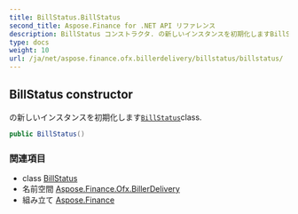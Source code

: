 ```yaml
---
title: BillStatus.BillStatus
second_title: Aspose.Finance for .NET API リファレンス
description: BillStatus コンストラクタ. の新しいインスタンスを初期化しますBillStatusclass.
type: docs
weight: 10
url: /ja/net/aspose.finance.ofx.billerdelivery/billstatus/billstatus/
---
```

## BillStatus constructor

の新しいインスタンスを初期化します[`BillStatus`](../)class.

```csharp
public BillStatus()
```

### 関連項目

* class [BillStatus](../)
* 名前空間 [Aspose.Finance.Ofx.BillerDelivery](../../billstatus/)
* 組み立て [Aspose.Finance](../../../)


